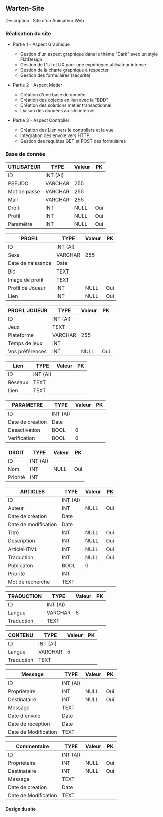 ## Warten-Site
Description : Site d'un Animateur Web

### Réalisation du site

* Partie 1 - Aspect Graphique

 	- Gestion d'un aspect graphique dans le thème "Dark" avec un style FlatDesign.
 	- Gestion de L'UI et UX pour une expérience utilisateur intense.
 	- Gestion de la charte graphique à respecter.
 	- Gestion des formulaires (sécurité)

* Partie 2 - Aspect Metier

 	- Création d'une base de donnée
 	- Création des objects en lien avec la "BDD" 
 	- Création des solutions métier transactionnel
 	- Liaison des données au site internet

* Partie 3 - Aspect Controller

 	- Création des Lien vers le controllers et la vue
 	- Intégration des envoie vers HTTP.
 	- Gestion des requêtes GET et POST des formulaires

### Base de donnée

| UTILISATEUR   |	TYPE		  |		Valeur     |	PK     |
| ------------- | -------------   | ---------      | --------- |
| ID	        |     INT (AI)	  |  	           |		   |
| PSEUDO        |     VARCHAR 	  |     255 	   |		   |
| Mot de passe  |     VARCHAR     |     255 	   |		   |
| Mail	        |     VARCHAR 	  |     255		   |		   |
| Droit		    |     INT	      |     NULL	   |	Oui	   |
| Profil 		|     INT	      |     NULL	   |	Oui	   |
| Paramètre		|     INT	      |     NULL	   |	Oui	   |


| PROFIL	    	|	TYPE		  |		Valeur     |	PK     |
| ------------- 	| -------------   | ---------      | --------- |
| ID	       		|     INT (AI)	  |  	           |		   |
| Sexe	        	|     VARCHAR  	  |    	255    	   |		   |
| Date de naissance |     Date   	  |         	   |		   |
| Bio	        	|     TEXT   	  |         	   |		   |
| Image de profil   |     TEXT   	  |     		   |		   |
| Profil de Joueur	|     INT	      |     NULL	   |	Oui	   |
| Lien				|     INT	      |     NULL	   |	Oui	   |

| PROFIL JOUEUR    	|	TYPE		  |		Valeur     |	PK     |
| ------------- 	| -------------   | ---------      | --------- |
| ID	       		|     INT (AI)	  |  	           |		   |
| Jeux				|     TEXT   	  |         	   |		   |
| Plateforme	    |     VARCHAR  	  |     255  	   |		   |
| Temps de jeux     |     INT   	  |     		   |		   |
| Vos préférences  	|     INT	      |     NULL	   |	Oui	   |

| Lien  	    	|	TYPE		  |		Valeur     |	PK     |
| ------------- 	| -------------   | ---------      | --------- |
| ID	       		|     INT (AI)	  |  	           |		   |
| Réseaux        	|     TEXT  	  |    	    	   |		   |
| Lien           	|     TEXT  	  |    	    	   |		   |

| PARAMETRE	    	|	TYPE		  |		Valeur     |	PK     |
| ------------- 	| -------------   | ---------      | --------- |
| ID	       		|     INT (AI)	  |  	           |		   |
| Date de création  |     Date		  |         	   |		   |
| Desactivation    	|     BOOL   	  |       0  	   |		   |
| Verification	    |     BOOL   	  |       0		   |		   |

| DROIT         |	TYPE		  |		Valeur     |	PK     |
| ------------- | -------------   | ---------      | --------- |
| ID	        |    INT (AI)	  |  	           |		   |
| Nom           |	   INT	      |     NULL	   |	Oui	   |
| Priorité      |      INT  	  |     		   |		   |

| ARTICLES	    			|	TYPE		  |		Valeur     |	PK     |
| ------------- 			| -------------   | ---------      | --------- |
| ID	        			|    INT (AI)	  |  	           |		   |
| Auteur	      			|      	INT	      |     NULL	   |	Oui	   |
| Date de création  		|     	Date	  |     	 	   |		   |
| Date de modification  	|     	Date	  |     	 	   |		   |
| Titre		    			|		INT	      |     NULL	   |	Oui	   |
| Description		 		|		INT	      |     NULL	   |	Oui	   |
| ArticleHTML    			|		INT	      |     NULL	   |	Oui	   |
| Traduction    			|     	INT	      |     NULL	   |	Oui	   |
| Publicaton    			|      	BOOL      |      0		   |		   |
| Priorité		    		|      	INT       |     		   |		   |
| Mot de recherche			|		TEXT 	  |				   |		   |

| TRADUCTION    |	TYPE		  |		Valeur     |	PK     |
| ------------- | -------------   | ---------      | --------- |
| ID	        |    INT (AI)	  |  	           |		   |
| Langue        |     VARCHAR 	  |      5	 	   |		   |
| Traduction    |      TEXT  	  |     		   |		   |

| CONTENU	    |	TYPE		  |		Valeur     |	PK     |
| ------------- | -------------   | ---------      | --------- |
| ID	        |    INT (AI)	  |  	           |		   |
| Langue        |     VARCHAR 	  |      5	 	   |		   |
| Traduction    |      TEXT  	  |     		   |		   |

| Message   					|	TYPE		  |		Valeur     |	PK     |
| ------------- 				| -------------   | ---------      | --------- |
| ID	        				|     INT (AI)	  |  	           |		   |
| Propriétaire  				|     INT	      |     NULL	   |	Oui	   |
| Destinataire  				|     INT	      |     NULL	   |	Oui	   |
| Message   			    	|     TEXT  	  |         	   |		   |
| Date d'envoie 				|     Date        |          	   |		   |
| Date de reception 			|     Date        |          	   |		   |
| Date de Modification   		|      TEXT  	  |     		   |		   |	

| Commentaire   				|	TYPE		  |		Valeur     |	PK     |
| ------------- 				| -------------   | ---------      | --------- |
| ID	        				|     INT (AI)	  |  	           |		   |
| Propriétaire  				|     INT	      |     NULL	   |	Oui	   |
| Destinataire  				|     INT	      |     NULL	   |	Oui	   |
| Message   			    	|     TEXT  	  |         	   |		   |
| Date de creation 				|     Date        |          	   |		   |
| Date de Modification   		|      TEXT  	  |     		   |		   |	



#### Design du site

